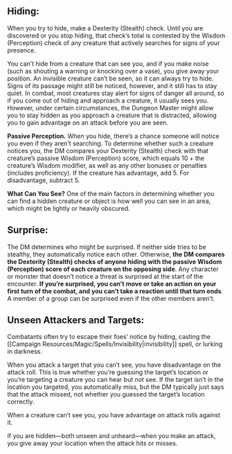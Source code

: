 
## **Hiding:**

When you try to hide, make a Dexterity (Stealth) check. Until you are discovered or you stop hiding, that check’s total is contested by the Wisdom (Perception) check of any creature that actively searches for signs of your presence.

You can’t hide from a creature that can see you, and if you make noise (such as shouting a warning or knocking over a vase), you give away your position. An invisible creature can’t be seen, so it can always try to hide. Signs of its passage might still be noticed, however, and it still has to stay quiet. In combat, most creatures stay alert for signs of danger all around, so if you come out of hiding and approach a creature, it usually sees you. However, under certain circumstances, the Dungeon Master might allow you to stay hidden as you approach a creature that is distracted, allowing you to gain advantage on an attack before you are seen.

**Passive Perception.**
When you hide, there’s a chance someone will notice you even if they aren't searching. To determine whether such a creature notices you, the DM compares your Dexterity (Stealth) check with that creature’s passive Wisdom (Perception) score, which equals 10 + the creature’s Wisdom modifier, as well as any other bonuses or penalties (includes proficiency). If the creature has advantage, add 5. For disadvantage, subtract 5.

**What Can You See?**
One of the main factors in determining whether you can find a hidden creature or object is how well you can see in an area, which might be lightly or heavily obscured.

## **Surprise:**

The DM determines who might be surprised. If neither side tries to be stealthy, they automatically notice each other. Otherwise, **the DM compares the Dexterity (Stealth) checks of anyone hiding with the passive Wisdom (Perception) score of each creature on the opposing side**. Any character or monster that doesn’t notice a threat is surprised at the start of the encounter. **If you’re surprised, you can’t move or take an action on your first turn of the combat, and you can’t take a reaction until that turn ends**. A member of a group can be surprised even if the other members aren’t. 

## **Unseen Attackers and Targets:**

Combatants often try to escape their foes’ notice by hiding, casting the [[Campaign Resources/Magic/Spells/Invisibility|invisibility]] spell, or lurking in darkness.

When you attack a target that you can’t see, you have disadvantage on the attack roll. This is true whether you’re guessing the target’s location or you’re targeting a creature you can hear but not see. If the target isn’t in the location you targeted, you automatically miss, but the DM typically just says that the attack missed, not whether you guessed the target’s location correctly.

When a creature can’t see you, you have advantage on attack rolls against it.

If you are hidden—both unseen and unheard—when you make an attack, you give away your location when the attack hits or misses.